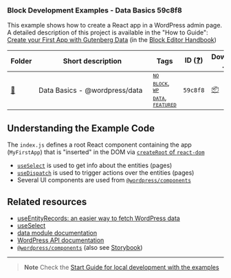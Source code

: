 ### Block Development Examples - Data Basics 59c8f8

This example shows how to create a React app in a WordPress admin page. A detailed description of this project is available in the "How to Guide": [Create your First App with Gutenberg Data](https://developer.wordpress.org/block-editor/how-to-guides/data-basics/) (in the [Block Editor Handbook](https://developer.wordpress.org/block-editor))

<!-- Please, do not remove these @TABLE EXAMPLES BEGIN and @TABLE EXAMPLES END comments or modify the table inside. This table is automatically generated from the data at _data/examples.json and _data/tags.json -->
<!-- @TABLE EXAMPLES BEGIN -->
| Folder                                                                                              | <span style="display: inline-block; width:250px">Short description</span> | Tags                                                                                                                                                                                                                                                                                                                                                                                               | ID ([❓](https://github.com/WordPress/block-development-examples/wiki/04-Why-an-ID-for-every-example%3F "Why an ID for every example?")) | Download .zip                                                                                                      | Live Demo                                                                                                                                                                                                                                                                                                                                                                                                                                                                                                                          |
| --------------------------------------------------------------------------------------------------- | ------------------------------------------------------------------------- | -------------------------------------------------------------------------------------------------------------------------------------------------------------------------------------------------------------------------------------------------------------------------------------------------------------------------------------------------------------------------------------------------- | --------------------------------------------------------------------------------------------------------------------------------------- | ------------------------------------------------------------------------------------------------------------------ | ---------------------------------------------------------------------------------------------------------------------------------------------------------------------------------------------------------------------------------------------------------------------------------------------------------------------------------------------------------------------------------------------------------------------------------------------------------------------------------------------------------------------------------- |
| [📁](https://github.com/WordPress/block-development-examples/tree/trunk/plugins/data-basics-59c8f8) | Data Basics - @wordpress/data                                             | <small><code><a href="https://github.com/WordPress/block-development-examples/wiki/03-Tags#no-block">NO BLOCK</a></code></small>, <small><code><a href="https://github.com/WordPress/block-development-examples/wiki/03-Tags#wp-data">WP DATA</a></code></small>, <small><code><a href="https://github.com/WordPress/block-development-examples/wiki/03-Tags#featured">FEATURED</a></code></small> | `59c8f8`                                                                                                                                | [📦](https://raw.githubusercontent.com/WordPress/block-development-examples/deploy/zips/data-basics-59c8f8.zip "") | [![](https://raw.githubusercontent.com/WordPress/block-development-examples/trunk/_assets/icon-wp.svg)](https://playground.wordpress.net/#{%22landingPage%22:%22/wp-admin/admin.php?page=my-custom-gutenberg-app%22,%22steps%22:[{%22step%22:%22installPlugin%22,%22pluginZipFile%22:{%22resource%22:%22url%22,%22url%22:%22https://raw.githubusercontent.com/WordPress/block-development-examples/deploy/zips/data-basics-59c8f8.zip%22}},{%22step%22:%22login%22,%22username%22:%22admin%22,%22password%22:%22password%22}]} "") |
<!-- @TABLE EXAMPLES END -->

## Understanding the Example Code

The `index.js` defines a root React component containing the app (`MyFirstApp`) that is "inserted" in the DOM via [`createRoot` of `react-dom`](https://react.dev/reference/react-dom/client/createRoot) 
- [`useSelect`](https://developer.wordpress.org/block-editor/reference-guide/packages/packages-_data/#useselect) is used to get info about the entities (pages)
- [`useDispatch`](https://developer.wordpress.org/block-editor/reference-guides/packages/packages-_data/#usedispatch) is used to trigger actions over the entities (pages)
- Several UI components are used from [`@wordpress/components`](https://developer.wordpress.org/block-editor/reference-guides/components/)

## Related resources

- [useEntityRecords: an easier way to fetch WordPress data](https://developer.wordpress.org/news/2023/05/useentityrecords-an-easier-way-to-fetch-wordpress-_data/)
- [useSelect](https://developer.wordpress.org/block-editor/reference-guide/packages/packages-_data/#useselect)
- [data module documentation](https://developer.wordpress.org/block-editor/reference-guide/packages/packages-_data/)
- [WordPress API documentation](https://developer.wordpress.org/rest-api/reference/pages/)
- [`@wordpress/components`](https://developer.wordpress.org/block-editor/reference-guides/components/) (also see [Storybook](https://wordpress.github.io/gutenberg/?path=/docs/docs-introduction--page))


----

> **Note**
> Check the [Start Guide for local development with the examples](https://github.com/WordPress/block-development-examples/wiki/02-Examples#start-guide-for-local-development-with-the-examples)